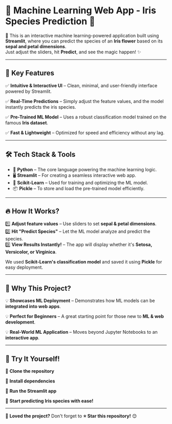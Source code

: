 # 🌿 Machine Learning Web App - Iris Species Prediction 🌸  

🚀 This is an interactive machine learning-powered application built using **Streamlit**, where you can predict the species of an **Iris flower** based on its **sepal and petal dimensions**.  
Just adjust the sliders, hit **Predict**, and see the magic happen! ✨  

---

## 🌟 Key Features  

✅ **Intuitive & Interactive UI** – Clean, minimal, and user-friendly interface powered by Streamlit.  

✅ **Real-Time Predictions** – Simply adjust the feature values, and the model instantly predicts the iris species.  

✅ **Pre-Trained ML Model** – Uses a robust classification model trained on the famous **Iris dataset**.  

✅ **Fast & Lightweight** – Optimized for speed and efficiency without any lag.  

---

## 🛠 Tech Stack & Tools  

- 🚀 **Python** – The core language powering the machine learning logic.  
- 🖥 **Streamlit** – For creating a seamless interactive web app.  
- 🧠 **Scikit-Learn** – Used for training and optimizing the ML model.  
- 📦 **Pickle** – To store and load the pre-trained model efficiently.  

---

## 🔥 How It Works?  

1️⃣ **Adjust feature values** – Use sliders to set **sepal & petal dimensions**.  
2️⃣ **Hit "Predict Species"** – Let the ML model analyze and predict the species.  
3️⃣ **View Results Instantly!** – The app will display whether it's **Setosa, Versicolor, or Virginica**.  

We used **Scikit-Learn's classification model** and saved it using **Pickle** for easy deployment.  

---

## 🎯 Why This Project?  

💡 **Showcases ML Deployment** – Demonstrates how ML models can be **integrated into web apps**.  

💡 **Perfect for Beginners** – A great starting point for those new to **ML & web development**.  

💡 **Real-World ML Application** – Moves beyond Jupyter Notebooks to an **interactive app**.  

---

## 🚀 Try It Yourself!  

🔹 **Clone the repository**  

🔹 **Install dependencies**  

🔹 **Run the Streamlit app**  

🔹 **Start predicting Iris species with ease!**  

---

📢 **Loved the project?** Don't forget to **⭐ Star this repository!** 😊  
